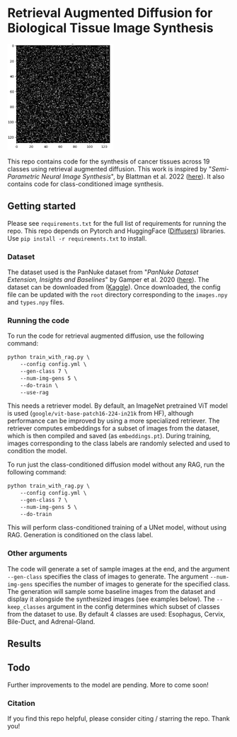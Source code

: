 # Retrieval Augmented Diffusion for Biological Tissue Image Synthesis

<img src="assets/cell-synthesis-eso.gif" alt="Esophagus" width="240" height="240" />

This repo contains code for the synthesis of cancer tissues across 19 classes using retrieval augmented diffusion. This work is inspired by "_Semi-Parametric Neural Image Synthesis_", by Blattman et al. 2022 ([here](https://arxiv.org/abs/2204.11824)). It also contains code for class-conditioned image synthesis.

## Getting started
Please see `requirements.txt` for the full list of requirements for running the repo. This repo depends on Pytorch and HuggingFace ([Diffusers](https://huggingface.co/docs/diffusers/en/index)) libraries. Use `pip install -r requirements.txt` to install.

### Dataset
The dataset used is the PanNuke dataset from "_PanNuke Dataset Extension, Insights and Baselines_" by Gamper et al. 2020 ([here](https://arxiv.org/abs/2003.10778)). The dataset can be downloaded from ([Kaggle](https://www.kaggle.com/datasets/andrewmvd/cancer-inst-segmentation-and-classification)). Once downloaded, the config file can be updated with the `root` directory corresponding to the `images.npy` and `types.npy` files.

### Running the code
To run the code for retrieval augmented diffusion, use the following command:
```
python train_with_rag.py \
    --config config.yml \
    --gen-class 7 \
    --num-img-gens 5 \
    --do-train \
    --use-rag
```
This needs a retriever model. By default, an ImageNet pretrained ViT model is used (`google/vit-base-patch16-224-in21k` from HF), although performance can be improved by using a more specialized retriever. The retriever computes embeddings for a subset of images from the dataset, which is then compiled and saved (as `embeddings.pt`). During training, images corresponding to the class labels are randomly selected and used to condition the model.

To run just the class-conditioned diffusion model without any RAG, run the following command:
```
python train_with_rag.py \
    --config config.yml \
    --gen-class 7 \
    --num-img-gens 5 \
    --do-train
```
This will perform class-conditioned training of a UNet model, without using RAG. Generation is conditioned on the class label.

### Other arguments
The code will generate a set of sample images at the end, and the argument `--gen-class` specifies the class of images to generate. The argument `--num-img-gens` specifies the number of images to generate for the specified class. The generation will sample some baseline images from the dataset and display it alongside the synthesized images (see examples below). The `--keep_classes` argument in the config determines which subset of classes from the dataset to use. By default 4 classes are used: Esophagus, Cervix, Bile-Duct, and Adrenal-Gland.

## Results

## Todo
Further improvements to the model are pending. More to come soon!

### Citation
If you find this repo helpful, please consider citing / starring the repo. Thank you!
